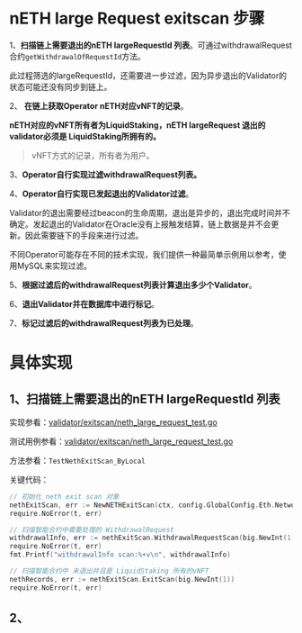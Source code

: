 # nETH large Request exitscan 步骤

1、**扫描链上需要退出的nETH largeRequestId 列表**。可通过withdrawalRequest合约`getWithdrawalOfRequestId`方法。

此过程筛选的largeRequestId，还需要进一步过滤，因为异步退出的Validator的状态可能还没有同步到链上。

2、 **在链上获取Operator nETH对应vNFT的记录**。

**nETH对应的vNFT所有者为LiquidStaking，nETH largeRequest 退出的validator必须是 LiquidStaking所拥有的。**

> vNFT方式的记录，所有者为用户。

3、**Operator自行实现过滤withdrawalRequest列表。**

4、**Operator自行实现已发起退出的Validator过滤**。

Validator的退出需要经过beacon的生命周期，退出是异步的，退出完成时间并不确定。发起退出的Validator在Oracle没有上报触发结算，链上数据是并不会更新。因此需要链下的手段来进行过滤。

不同Operator可能存在不同的技术实现，我们提供一种最简单示例用以参考，使用MySQL来实现过滤。

5、**根据过滤后的withdrawalRequest列表计算退出多少个Validator**。

6、**退出Validator并在数据库中进行标记**。

7、**标记过滤后的withdrawalRequest列表为已处理**。



# 具体实现

## 1、扫描链上需要退出的nETH largeRequestId 列表

实现参看：[validator/exitscan/neth_large_request_test.go](../../validator/exitscan/neth_large_request_test.go)

测试用例参看：[validator/exitscan/neth_large_request_test.go](../../validator/exitscan/neth_large_request_test.go)

方法参看：`TestNethExitScan_ByLocal`

关键代码：

```go
// 初始化 neth exit scan 对象
nethExitScan, err := NewNETHExitScan(ctx, config.GlobalConfig.Eth.Network, config.GlobalConfig.Eth.ElAddr)
require.NoError(t, err)

// 扫描智能合约中需要处理的 WithdrawalRequest
withdrawalInfo, err := nethExitScan.WithdrawalRequestScan(big.NewInt(1))
require.NoError(t, err)
fmt.Printf("withdrawalInfo scan:%+v\n", withdrawalInfo)

// 扫描智能合约中 未退出并且是 LiquidStaking 所有的vNFT
nethRecords, err := nethExitScan.ExitScan(big.NewInt(1))
require.NoError(t, err)
```



## 2、

